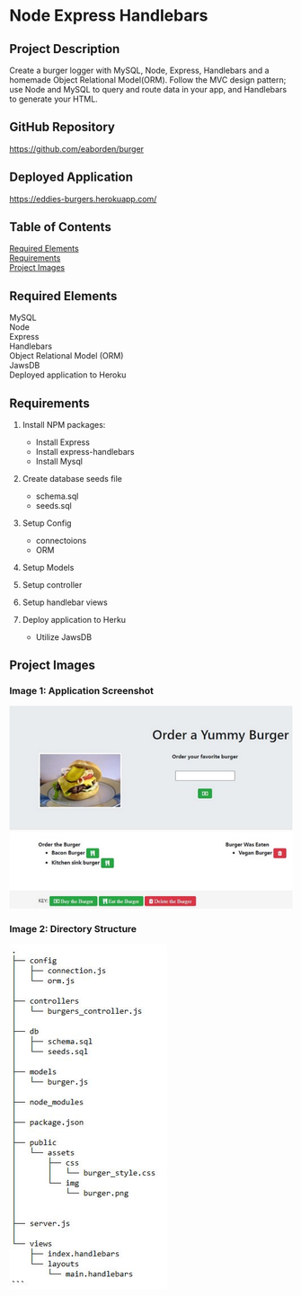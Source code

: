 # Node Express Handlebars

## Project Description

Create a burger logger with MySQL, Node, Express, Handlebars and a homemade Object Relational Model(ORM). Follow the MVC design pattern; use Node and MySQL to query and route data in your app, and Handlebars to generate your HTML.

## GitHub Repository

https://github.com/eaborden/burger

## Deployed Application
https://eddies-burgers.herokuapp.com/

## Table of Contents
[Required Elements](#required-elements) \
[Requirements](#requirements) \
[Project Images](#project-images)

## Required Elements

MySQL\
Node\
Express\
Handlebars\
Object Relational Model (ORM)\
JawsDB\
Deployed application to Heroku

## Requirements
1. Install NPM packages:
    *  Install Express
    *  Install express-handlebars
    *  Install Mysql

2. Create database seeds file
    *  schema.sql
    *  seeds.sql
3. Setup Config
    * connectoions
    * ORM
4. Setup Models    
5. Setup controller
6. Setup handlebar views
7. Deploy application to Herku
    *  Utilize JawsDB

## Project Images

### Image 1: Application Screenshot

![screenshot](https://github.com/eaborden/burger/blob/master/public/assets/img/screenshot.png?raw=true)

### Image 2: Directory Structure

![directory structure](https://github.com/eaborden/burger/blob/master/public/assets/img/dir_structure.png?raw=true)

